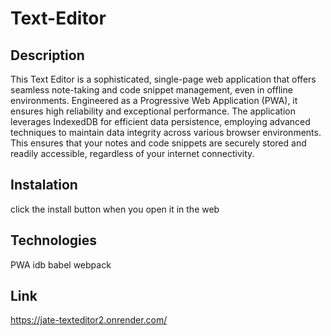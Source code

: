 # Text-Editor

## Description
This Text Editor is a sophisticated, single-page web application that offers seamless note-taking and code snippet management, even in offline environments. Engineered as a Progressive Web Application (PWA), it ensures high reliability and exceptional performance. The application leverages IndexedDB for efficient data persistence, employing advanced techniques to maintain data integrity across various browser environments. This ensures that your notes and code snippets are securely stored and readily accessible, regardless of your internet connectivity.

## Instalation 
click the install button when you open it in the web

## Technologies
PWA
idb
babel
webpack

## Link
https://jate-texteditor2.onrender.com/
